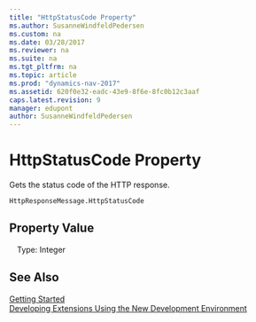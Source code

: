 ```yaml
---
title: "HttpStatusCode Property"
ms.author: SusanneWindfeldPedersen
ms.custom: na
ms.date: 03/28/2017
ms.reviewer: na
ms.suite: na
ms.tgt_pltfrm: na
ms.topic: article
ms.prod: "dynamics-nav-2017"
ms.assetid: 620f0e32-eadc-43e9-8f6e-8fc0b12c3aaf
caps.latest.revision: 9
manager: edupont
author: SusanneWindfeldPedersen
---
```


# HttpStatusCode Property
Gets the status code of the HTTP response.

```
HttpResponseMessage.HttpStatusCode
```

## Property Value
&emsp;Type: Integer

## See Also
[Getting Started](devenv-get-started.md)  
[Developing Extensions Using the New Development Environment](devenv-dev-overview.md)

